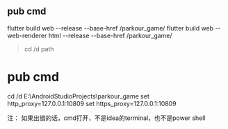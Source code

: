## pub cmd
flutter build web --release --base-href /parkour_game/
flutter build web --web-renderer html --release --base-href /parkour_game/

> cd /d path
# pub cmd
cd /d E:\AndroidStudioProjects\parkour_game
set http_proxy=127.0.0.1:10809
set https_proxy=127.0.0.1:10809

注： 如果出错的话，cmd打开，不是idea的terminal，也不是power shell
